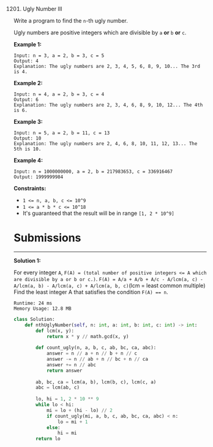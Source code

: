 1201. Ugly Number III

Write a program to find the `n`-th ugly number.

Ugly numbers are positive integers which are divisible by `a` **or** `b` **or** `c`.

 

**Example 1:**
```
Input: n = 3, a = 2, b = 3, c = 5
Output: 4
Explanation: The ugly numbers are 2, 3, 4, 5, 6, 8, 9, 10... The 3rd is 4.
```

**Example 2:**
```
Input: n = 4, a = 2, b = 3, c = 4
Output: 6
Explanation: The ugly numbers are 2, 3, 4, 6, 8, 9, 10, 12... The 4th is 6.
```

**Example 3:**
```
Input: n = 5, a = 2, b = 11, c = 13
Output: 10
Explanation: The ugly numbers are 2, 4, 6, 8, 10, 11, 12, 13... The 5th is 10.
```

**Example 4:**
```
Input: n = 1000000000, a = 2, b = 217983653, c = 336916467
Output: 1999999984
```

**Constraints:**

* `1 <= n, a, b, c <= 10^9`
* `1 <= a * b * c <= 10^18`
* It's guaranteed that the result will be in range `[1, 2 * 10^9]`

# Submissions
---
**Solution 1:**

For every integer `A`, `F(A) = (total number of positive integers <= A which are divisible by a or b or c.)`.
`F(A) = A/a + A/b + A/c - A/lcm(a, c) - A/lcm(a, b) - A/lcm(a, c) + A/lcm(a, b, c)`(lcm = least common multiple)
Find the least integer A that satisfies the condition `F(A) == n`.

```
Runtime: 24 ms
Memory Usage: 12.8 MB
```
```python
class Solution:
    def nthUglyNumber(self, n: int, a: int, b: int, c: int) -> int:
        def lcm(x, y):
            return x * y // math.gcd(x, y)
        
        def count_ugly(n, a, b, c, ab, bc, ca, abc):
            answer = n // a + n // b + n // c
            answer -= n // ab + n // bc + n // ca
            answer += n // abc
            return answer
        
        ab, bc, ca = lcm(a, b), lcm(b, c), lcm(c, a)
        abc = lcm(ab, c)
        
        lo, hi = 1, 2 * 10 ** 9
        while lo < hi:
            mi = lo + (hi - lo) // 2
            if count_ugly(mi, a, b, c, ab, bc, ca, abc) < n:
                lo = mi + 1
            else:
                hi = mi
        return lo
```